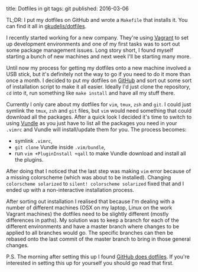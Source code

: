 title: Dotfiles in git
tags: git
published: 2016-03-06

TL;DR: I put my dotfiles on GitHub and wrote a `Makefile` that installs it. You
can find it all in [gkudelis/dotfiles](https://github.com/gkudelis/dotfiles).

I recently started working for a new company. They're using [Vagrant](https://www.vagrantup.com/) to set up
development environments and one of my first tasks was to sort out some package
management issues. Long story short, I found myself starting a bunch of new
machines and next week I'll be starting many more.

Until now my process for getting my dotfiles onto a new machine involved a USB
stick, but it's definitely not the way to go if you need to do it more than
once a month. I decided to put my dotfiles on [GitHub](https://github.com/) and sort out some sort
of installation script to make it all easier. Ideally I'd just clone the
repository, `cd` into it, run something like `make install` and have all
my stuff there.

Currently I only care about my dotfiles for `vim`, `tmux`, `zsh` and `git`. I
could just symlink the `tmux`, `zsh` and `git` files, but `vim` would need something
that could download all the packages. After a quick look I decided it's time
to switch to using [Vundle](https://github.com/VundleVim/Vundle.vim) as you just have to list all the packages you need
in your `.vimrc` and Vundle will install/update them for you. The process becomes:

- symlink `.vimrc`,
- `git clone` Vundle inside `.vim/bundle`,
- run `vim +PluginInstall +qall` to make Vundle download and install all the plugins.

After doing that I noticed that the last step was making `vim` error because of
a missing colorscheme (which was about to be installed). Changing `colorscheme solarized` to
`silent! colorscheme solarized` fixed that and I ended up with a non-interactive
installation process.

After sorting out installation I realised that because I'm dealing with a number
of different machines (OSX on my laptop, Linux on the work Vagrant machines) the
dotfiles need to be slightly different (mostly differences in paths). My
solution was to keep a branch for each of the different environments and have a
master branch where changes to be applied to all branches would go. The
specific branches can then be rebased onto the last commit of the master
branch to bring in those general changes.

P.S. The morning after setting this up I found [GitHub does dotfiles](https://dotfiles.github.io/). If you're
interested in setting this up for yourself you should go read that first.

